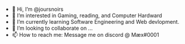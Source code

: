 - 👋 Hi, I’m @joursnoirs
- 👀 I’m interested in Gaming, reading, and Computer Hardward
- 🌱 I’m currently learning Software Engineering and Web devlopment.
- 💞️ I’m looking to collaborate on ...
- 📫 How to reach me: Message me on discord @ Mæx#0001

<!---
joursnoirs/joursnoirs is a ✨ special ✨ repository because its `README.md` (this file) appears on your GitHub profile.
You can click the Preview link to take a look at your changes.
--->
